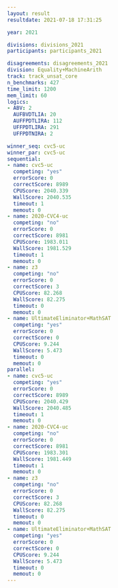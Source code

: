 ```yaml
---
layout: result
resultdate: 2021-07-18 17:31:25

year: 2021

divisions: divisions_2021
participants: participants_2021

disagreements: disagreements_2021
division: Equality+MachineArith
track: track_unsat_core
n_benchmarks: 427
time_limit: 1200
mem_limit: 60
logics:
- ABV: 2
  AUFBVDTLIA: 20
  AUFFPDTLIRA: 112
  UFFPDTLIRA: 291
  UFFPDTNIRA: 2

winner_seq: cvc5-uc
winner_par: cvc5-uc
sequential:
- name: cvc5-uc
  competing: "yes"
  errorScore: 0
  correctScore: 8989
  CPUScore: 2040.339
  WallScore: 2040.535
  timeout: 1
  memout: 0
- name: 2020-CVC4-uc
  competing: "no"
  errorScore: 0
  correctScore: 8981
  CPUScore: 1983.011
  WallScore: 1981.529
  timeout: 1
  memout: 0
- name: z3
  competing: "no"
  errorScore: 0
  correctScore: 3
  CPUScore: 82.268
  WallScore: 82.275
  timeout: 0
  memout: 0
- name: UltimateEliminator+MathSAT
  competing: "yes"
  errorScore: 0
  correctScore: 0
  CPUScore: 9.244
  WallScore: 5.473
  timeout: 0
  memout: 0
parallel:
- name: cvc5-uc
  competing: "yes"
  errorScore: 0
  correctScore: 8989
  CPUScore: 2040.429
  WallScore: 2040.485
  timeout: 1
  memout: 0
- name: 2020-CVC4-uc
  competing: "no"
  errorScore: 0
  correctScore: 8981
  CPUScore: 1983.301
  WallScore: 1981.449
  timeout: 1
  memout: 0
- name: z3
  competing: "no"
  errorScore: 0
  correctScore: 3
  CPUScore: 82.268
  WallScore: 82.275
  timeout: 0
  memout: 0
- name: UltimateEliminator+MathSAT
  competing: "yes"
  errorScore: 0
  correctScore: 0
  CPUScore: 9.244
  WallScore: 5.473
  timeout: 0
  memout: 0
---
```


